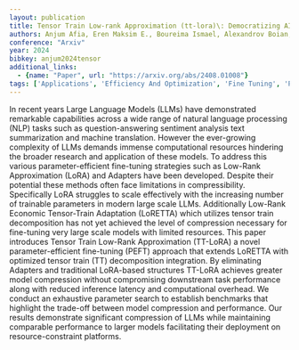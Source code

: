 ```yaml
---
layout: publication
title: Tensor Train Low-rank Approximation (tt-lora)\: Democratizing AI With Accelerated Llms
authors: Anjum Afia, Eren Maksim E., Boureima Ismael, Alexandrov Boian, Bhattarai Manish
conference: "Arxiv"
year: 2024
bibkey: anjum2024tensor
additional_links:
  - {name: "Paper", url: "https://arxiv.org/abs/2408.01008"}
tags: ['Applications', 'Efficiency And Optimization', 'Fine Tuning', 'Pretraining Methods', 'Quantization', 'Tools', 'Training Techniques']
---
```

In recent years Large Language Models (LLMs) have demonstrated remarkable capabilities across a wide range of natural language processing (NLP) tasks such as question-answering sentiment analysis text summarization and machine translation. However the ever-growing complexity of LLMs demands immense computational resources hindering the broader research and application of these models. To address this various parameter-efficient fine-tuning strategies such as Low-Rank Approximation (LoRA) and Adapters have been developed. Despite their potential these methods often face limitations in compressibility. Specifically LoRA struggles to scale effectively with the increasing number of trainable parameters in modern large scale LLMs. Additionally Low-Rank Economic Tensor-Train Adaptation (LoRETTA) which utilizes tensor train decomposition has not yet achieved the level of compression necessary for fine-tuning very large scale models with limited resources. This paper introduces Tensor Train Low-Rank Approximation (TT-LoRA) a novel parameter-efficient fine-tuning (PEFT) approach that extends LoRETTA with optimized tensor train (TT) decomposition integration. By eliminating Adapters and traditional LoRA-based structures TT-LoRA achieves greater model compression without compromising downstream task performance along with reduced inference latency and computational overhead. We conduct an exhaustive parameter search to establish benchmarks that highlight the trade-off between model compression and performance. Our results demonstrate significant compression of LLMs while maintaining comparable performance to larger models facilitating their deployment on resource-constraint platforms.
